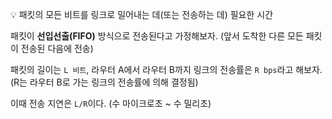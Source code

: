 
💡 패킷의 모든 비트를 링크로 밀어내는 데(또는 전송하는 데) 필요한 시간

패킷이 **선입선출(FIFO)** 방식으로 전송된다고 가정해보자. (앞서 도착한 다른 모든 패킷이 전송된 다음에 전송)

패킷의 길이는 `L 비트`, 라우터 A에서 라우터 B까지 링크의 전송률은 `R bps`라고 해보자. (R는 라우터 B로 가는 링크의 전송률에 의해 결정됨)

이때 전송 지연은 `L/R`이다. (수 마이크로초 ~ 수 밀리초)